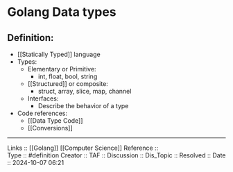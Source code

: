 # Golang Data types

## Definition:

- [[Statically Typed]] language
- Types:
	- Elementary or Primitive:
		- int, float, bool, string
	- [[Structured]] or composite:
		- struct, array, slice, map, channel
	- Interfaces:
		- Describe the behavior of a type
- Code references:
	- [[Data Type Code]]
	- [[Conversions]]
---
Links ::  [[Golang]] [[Computer Science]] 
Reference ::  
Type :: #definition
Creator ::
TAF ::
Discussion ::
Dis_Topic :: 
Resolved ::
Date :: 2024-10-07 06:21